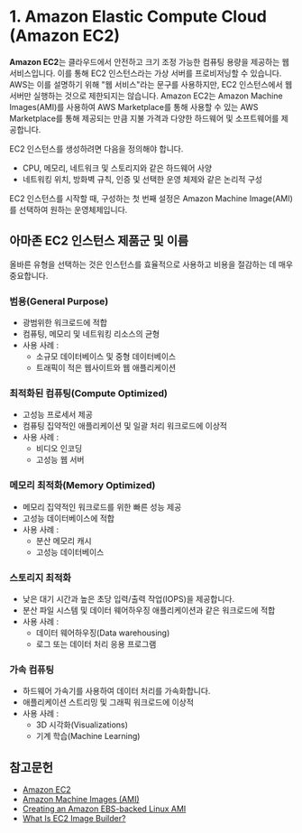 # 1. Amazon Elastic Compute Cloud (Amazon EC2)

**Amazon EC2**는 클라우드에서 안전하고 크기 조정 가능한 컴퓨팅 용량을 제공하는 웹 서비스입니다. 이를 통해 EC2 인스턴스라는 가상 서버를 프로비저닝할 수 있습니다. AWS는 이를 설명하기 위해 "웹 서비스"라는 문구를 사용하지만, EC2 인스턴스에서 웹 서버만 실행하는 것으로 제한되지는 않습니다.
Amazon EC2는 Amazon Machine Images(AMI)를 사용하여 AWS Marketplace를 통해 사용할 수 있는 AWS Marketplace를 통해 제공되는 만큼 지불 가격과 다양한 하드웨어 및 소프트웨어를 제공합니다.

EC2 인스턴스를 생성하려면 다음을 정의해야 합니다.
* CPU, 메모리, 네트워크 및 스토리지와 같은 하드웨어 사양
* 네트워킹 위치, 방화벽 규칙, 인증 및 선택한 운영 체제와 같은 논리적 구성

EC2 인스턴스를 시작할 때, 구성하는 첫 번째 설정은 Amazon Machine Image(AMI)를 선택하여 원하는 운영체제입니다.

## 아마존 EC2 인스턴스 제품군 및 이름
올바른 유형을 선택하는 것은 인스턴스를 효율적으로 사용하고 비용을 절감하는 데 매우 중요합니다.

### 범용(General Purpose)
- 광범위한 워크로드에 적합
- 컴퓨팅, 메모리 및 네트워킹 리소스의 균형
- 사용 사례 :
  - 소규모 데이터베이스 및 중형 데이터베이스
  - 트래픽이 적은 웹사이트와 웹 애플리케이션

### 최적화된 컴퓨팅(Compute Optimized)
- 고성능 프로세서 제공
- 컴퓨팅 집약적인 애플리케이션 및 일괄 처리 워크로드에 이상적
- 사용 사례 :
  - 비디오 인코딩
  - 고성능 웹 서버

### 메모리 최적화(Memory Optimized)
- 메모리 집약적인 워크로드를 위한 빠른 성능 제공
- 고성능 데이터베이스에 적합
- 사용 사례 :
  - 분산 메모리 캐시
  - 고성능 데이터베이스

### 스토리지 최적화
- 낮은 대기 시간과 높은 초당 입력/출력 작업(IOPS)을 제공합니다.
- 분산 파일 시스템 및 데이터 웨어하우징 애플리케이션과 같은 워크로드에 적합
- 사용 사례 :
  - 데이터 웨어하우징(Data warehousing)
  - 로그 또는 데이터 처리 응용 프로그램

### 가속 컴퓨팅
- 하드웨어 가속기를 사용하여 데이터 처리를 가속화합니다.
- 애플리케이션 스트리밍 및 그래픽 워크로드에 이상적
- 사용 사례 :
  - 3D 시각화(Visualizations)
  - 기계 학습(Machine Learning)

## 참고문헌
* [Amazon EC2](https://aws.amazon.com/ec2/)
* [Amazon Machine Images (AMI)](https://docs.aws.amazon.com/AWSEC2/latest/UserGuide/AMIs.html)
* [Creating an Amazon EBS-backed Linux AMI](https://docs.aws.amazon.com/AWSEC2/latest/UserGuide/creating-an-ami-ebs.html)
* [What Is EC2 Image Builder?](https://docs.aws.amazon.com/imagebuilder/latest/userguide/what-is-image-builder.html)
